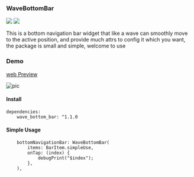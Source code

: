 ### WaveBottomBar

[![](https://img.shields.io/pub/v/wave_bottom_bar.svg?color=blue)](https://pub.dev/packages/wave_bottom_bar)
[![](https://img.shields.io/github/last-commit/wenchaosong/FlutterBottomBar?color=yellow)](https://github.com/wenchaosong/FlutterBottomBar)

This is a bottom navigation bar widget that like a wave can smoothly move to the active position,
and provide much attrs to config it which you want, the package is small and simple, welcome to use

### Demo

[web Preview](https://wenchaosong.github.io/FlutterBottomBar/)

![pic](https://img.alicdn.com/imgextra/i2/2315514881/O1CN01XTcLJs1lvY7MI2Med_!!2315514881.gif)

#### Install

```
dependencies:
    wave_bottom_bar: ^1.1.0
```

#### Simple Usage

```
    bottomNavigationBar: WaveBottomBar(
        items: BarItem.simpleUse,
        onTap: (index) {
            debugPrint("$index");
        },
    ),
```

